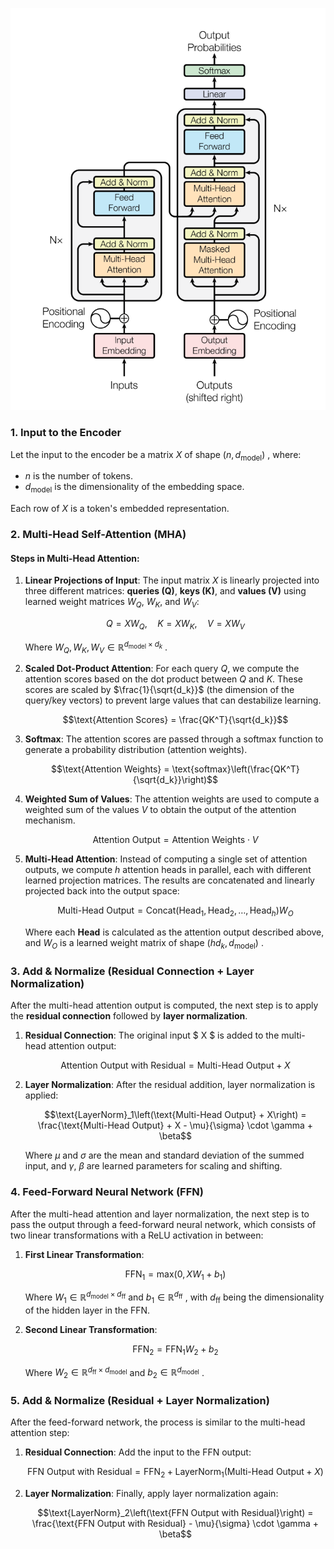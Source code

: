 ![alt text](../assets/MarkdownImg/image-50.png)



### 1. Input to the Encoder

Let the input to the encoder be a matrix $X$ of shape $(n, d_{\text{model}})$ , where:
- $n$ is the number of tokens.
- $d_{\text{model}}$ is the dimensionality of the embedding space.

Each row of $X$ is a token's embedded representation.

### 2. Multi-Head Self-Attention (MHA)

#### Steps in Multi-Head Attention:
1. **Linear Projections of Input**: The input matrix $X$ is linearly projected into three different matrices: **queries (Q)**, **keys (K)**, and **values (V)** using learned weight matrices $W_Q$, $W_K$, and $W_V$:
   
   $$Q = X W_Q, \quad K = X W_K, \quad V = X W_V$$

   Where $W_Q, W_K, W_V \in \mathbb{R}^{d_{\text{model}} \times d_k}$ .

2. **Scaled Dot-Product Attention**: For each query $Q$, we compute the attention scores based on the dot product between $Q$ and $K$. These scores are scaled by $\frac{1}{\sqrt{d_k}}$ (the dimension of the query/key vectors) to prevent large values that can destabilize learning.
   
   $$\text{Attention Scores} = \frac{QK^T}{\sqrt{d_k}}$$
   
3. **Softmax**: The attention scores are passed through a softmax function to generate a probability distribution (attention weights).
   
   $$\text{Attention Weights} = \text{softmax}\left(\frac{QK^T}{\sqrt{d_k}}\right)$$
   
4. **Weighted Sum of Values**: The attention weights are used to compute a weighted sum of the values $V$ to obtain the output of the attention mechanism.
   
   $$\text{Attention Output} = \text{Attention Weights} \cdot V$$

5. **Multi-Head Attention**: Instead of computing a single set of attention outputs, we compute $h$ attention heads in parallel, each with different learned projection matrices. The results are concatenated and linearly projected back into the output space:
   
   $$\text{Multi-Head Output} = \text{Concat}( \text{Head}_1, \text{Head}_2, \dots, \text{Head}_h ) W_O$$

   Where each **Head** is calculated as the attention output described above, and $W_O$ is a learned weight matrix of shape $(hd_k, d_{\text{model}})$ .

### 3. Add & Normalize (Residual Connection + Layer Normalization)

After the multi-head attention output is computed, the next step is to apply the **residual connection** followed by **layer normalization**.

1. **Residual Connection**: The original input $ X $ is added to the multi-head attention output:
   
   $$\text{Attention Output with Residual} = \text{Multi-Head Output} + X$$
   
2. **Layer Normalization**: After the residual addition, layer normalization is applied:
   
   $$\text{LayerNorm}_1\left(\text{Multi-Head Output} + X\right) = \frac{\text{Multi-Head Output} + X - \mu}{\sigma} \cdot \gamma + \beta$$

   Where $\mu$ and $\sigma$ are the mean and standard deviation of the summed input, and $\gamma$, $\beta$ are learned parameters for scaling and shifting.

### 4. Feed-Forward Neural Network (FFN)

After the multi-head attention and layer normalization, the next step is to pass the output through a feed-forward neural network, which consists of two linear transformations with a ReLU activation in between:

1. **First Linear Transformation**: 
   
   $$\text{FFN}_1 = \text{max}(0, X W_1 + b_1)$$

   Where $W_1 \in \mathbb{R}^{d_{\text{model}} \times d_{\text{ff}}}$ and $b_1 \in \mathbb{R}^{d_{\text{ff}}}$ , with $d_{\text{ff}}$ being the dimensionality of the hidden layer in the FFN.

2. **Second Linear Transformation**: 
   
   $$\text{FFN}_2 = \text{FFN}_1 W_2 + b_2$$

   Where $W_2 \in \mathbb{R}^{d_{\text{ff}} \times d_{\text{model}}}$ and $b_2 \in \mathbb{R}^{d_{\text{model}}}$ .

### 5. Add & Normalize (Residual + Layer Normalization)

After the feed-forward network, the process is similar to the multi-head attention step:

1. **Residual Connection**: Add the input to the FFN output:
   
   $$\text{FFN Output with Residual} = \text{FFN}_2 + \text{LayerNorm}_1\left(\text{Multi-Head Output} + X\right)$$

2. **Layer Normalization**: Finally, apply layer normalization again:
   
   $$\text{LayerNorm}_2\left(\text{FFN Output with Residual}\right) = \frac{\text{FFN Output with Residual} - \mu}{\sigma} \cdot \gamma + \beta$$



